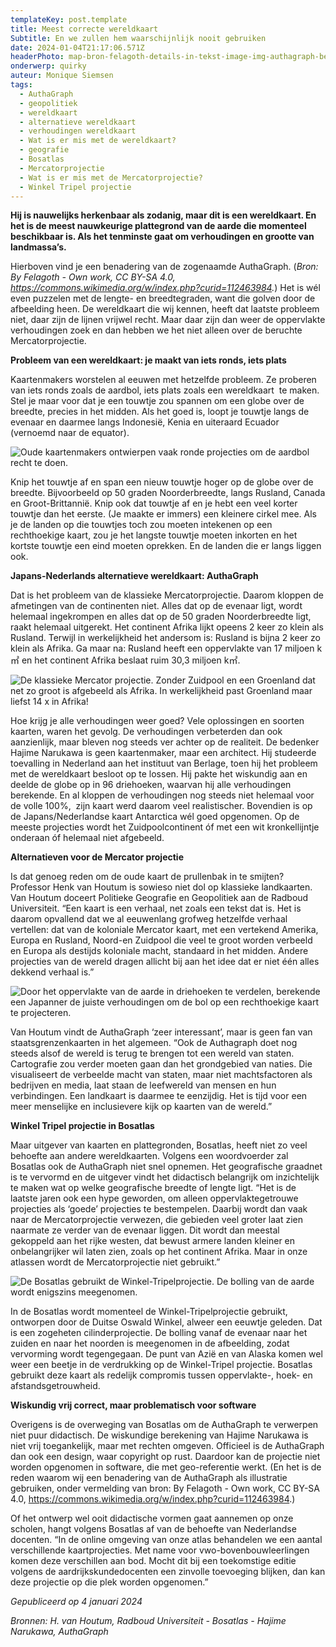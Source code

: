 ```yaml
---
templateKey: post.template
title: Meest correcte wereldkaart
Subtitle: En we zullen hem waarschijnlijk nooit gebruiken
date: 2024-01-04T21:17:06.571Z
headerPhoto: map-bron-felagoth-details-in-tekst-image-img-authagraph-beter-jpg-onderschrift-authagraph-beter
onderwerp: quirky
auteur: Monique Siemsen
tags:
  - AuthaGraph
  - geopolitiek
  - wereldkaart
  - alternatieve wereldkaart
  - verhoudingen wereldkaart
  - Wat is er mis met de wereldkaart?
  - geografie
  - Bosatlas
  - Mercatorprojectie
  - Wat is er mis met de Mercatorprojectie?
  - Winkel Tripel projectie
---
```

**Hij is nauwelijks herkenbaar als zodanig, maar dit is een wereldkaart. En het is de meest nauwkeurige plattegrond van de aarde die momenteel beschikbaar is. Als het tenminste gaat om verhoudingen en grootte van landmassa’s.**

Hierboven vind je een benadering van de zogenaamde AuthaGraph. (*Bron: By Felagoth - Own work, CC BY-SA 4.0, https://commons.wikimedia.org/w/index.php?curid=112463984.*) Het is wél even puzzelen met de lengte- en breedtegraden, want die golven door de afbeelding heen. De wereldkaart die wij kennen, heeft dat laatste probleem niet, daar zijn de lijnen vrijwel recht. Maar daar zijn dan weer de oppervlakte verhoudingen zoek en dan hebben we het niet alleen over de beruchte Mercatorprojectie.

**Probleem van een wereldkaart: je maakt van iets ronds, iets plats**

Kaartenmakers worstelen al eeuwen met hetzelfde probleem. Ze proberen van iets ronds zoals de aardbol, iets plats zoals een wereldkaart  te maken. Stel je maar voor dat je een touwtje zou spannen om een globe over de breedte, precies in het midden. Als het goed is, loopt je touwtje langs de evenaar en daarmee langs Indonesië, Kenia en uiteraard Ecuador (vernoemd naar de equator). 

![Oude kaartenmakers ontwierpen vaak ronde projecties om de aardbol recht te doen. ](/img/authagraph-ouderwets.png "Pixabay.com")

Knip het touwtje af en span een nieuw touwtje hoger op de globe over de breedte. Bijvoorbeeld op 50 graden Noorderbreedte, langs Rusland, Canada en Groot-Brittannië. Knip ook dat touwtje af en je hebt een veel korter touwtje dan het eerste. (Je maakte er immers) een kleinere cirkel mee. Als je de landen op die touwtjes toch zou moeten intekenen op een rechthoekige kaart, zou je het langste touwtje moeten inkorten en het kortste touwtje een eind moeten oprekken. En de landen die er langs liggen ook. 

**Japans-Nederlands alternatieve wereldkaart: AuthaGraph**

Dat is het probleem van de klassieke Mercatorprojectie. Daarom kloppen de afmetingen van de continenten niet. Alles dat op de evenaar ligt, wordt helemaal ingekrompen en alles dat op de 50 graden Noorderbreedte ligt, raakt helemaal uitgerekt. Het continent Afrika lijkt opeens 2 keer zo klein als Rusland. Terwijl in werkelijkheid het andersom is: Rusland is bijna 2 keer zo klein als Afrika. Ga maar na: Rusland heeft een oppervlakte van 17 miljoen k㎡ en het continent Afrika beslaat ruim 30,3 miljoen k㎡.

![De klassieke Mercator projectie. Zonder Zuidpool en een Groenland dat net zo groot is afgebeeld als Afrika. In werkelijkheid past Groenland maar liefst 14 x in Afrika! ](/img/authagraph-mercator.jpg "Pixabay.com")

Hoe krijg je alle verhoudingen weer goed? Vele oplossingen en soorten kaarten, waren het gevolg. De verhoudingen verbeterden dan ook aanzienlijk, maar bleven nog steeds ver achter op de realiteit. De bedenker Hajime Narukawa is geen kaartenmaker, maar een architect. Hij studeerde toevalling in Nederland aan het instituut van Berlage, toen hij het probleem met de wereldkaart besloot op te lossen. Hij pakte het wiskundig aan en deelde de globe op in 96 driehoeken, waarvan hij alle verhoudingen berekende. En al kloppen de verhoudingen nog steeds niet helemaal voor de volle 100%,  zijn kaart werd daarom veel realistischer. Bovendien is op de Japans/Nederlandse kaart Antarctica wél goed opgenomen. Op de meeste projecties wordt het Zuidpoolcontinent óf met een wit kronkellijntje onderaan óf helemaal niet afgebeeld. 



**Alternatieven voor de Mercator projectie**

Is dat genoeg reden om de oude kaart de prullenbak in te smijten? Professor Henk van Houtum is sowieso niet dol op klassieke landkaarten. Van Houtum doceert Politieke Geografie en Geopolitiek aan de Radboud Universiteit. “Een kaart is een verhaal, net zoals een tekst dat is. Het is daarom opvallend dat we al eeuwenlang grofweg hetzelfde verhaal vertellen: dat van de koloniale Mercator kaart, met een vertekend Amerika, Europa en Rusland, Noord-en Zuidpool die veel te groot worden verbeeld en Europa als destijds koloniale macht, standaard in het midden. Andere projecties van de wereld dragen allicht bij aan het idee dat er niet één alles dekkend verhaal is.”



![Door het oppervlakte van de aarde in driehoeken te verdelen, berekende een Japanner de juiste verhoudingen om de bol op een rechthoekige kaart te projecteren.](/img/authagraph-driehoek.jpg "Pixabay.com")

Van Houtum vindt de AuthaGraph ‘zeer interessant’, maar is geen fan van staatsgrenzenkaarten in het algemeen. “Ook de Authagraph doet nog steeds alsof de wereld is terug te brengen tot een wereld van staten. Cartografie zou verder moeten gaan dan het grondgebied van naties. Die visualiseert de verbeelde macht van staten, maar niet machtsfactoren als bedrijven en media, laat staan de leefwereld van mensen en hun verbindingen. Een landkaart is daarmee te eenzijdig. Het is tijd voor een meer menselijke en inclusievere kijk op kaarten van de wereld.”

**Winkel Tripel projectie in Bosatlas**

Maar uitgever van kaarten en plattegronden, Bosatlas, heeft niet zo veel behoefte aan andere wereldkaarten. Volgens een woordvoerder zal Bosatlas ook de AuthaGraph niet snel opnemen. Het geografische graadnet is te vervormd en de uitgever vindt het didactisch belangrijk om inzichtelijk te maken wat op welke geografische breedte of lengte ligt. “Het is de laatste jaren ook een hype geworden, om alleen oppervlaktegetrouwe projecties als ‘goede’ projecties te bestempelen. Daarbij wordt dan vaak naar de Mercatorprojectie verwezen, die gebieden veel groter laat zien naarmate ze verder van de evenaar liggen. Dit wordt dan meestal gekoppeld aan het rijke westen, dat bewust armere landen kleiner en onbelangrijker wil laten zien, zoals op het continent Afrika. Maar in onze atlassen wordt de Mercatorprojectie niet gebruikt.”

![De Bosatlas gebruikt de Winkel-Tripelprojectie. De bolling van de aarde wordt enigszins meegenomen. ](/img/authagraph-bosatlas.png "Pixabay.com")

In de Bosatlas wordt momenteel de Winkel-Tripelprojectie gebruikt, ontworpen door de Duitse Oswald Winkel, alweer een eeuwtje geleden. Dat is een zogeheten cilinderprojectie. De bolling vanaf de evenaar naar het zuiden en naar het noorden is meegenomen in de afbeelding, zodat vervorming wordt tegengegaan. De punt van Azië en van Alaska komen wel weer een beetje in de verdrukking op de Winkel-Tripel projectie. Bosatlas gebruikt deze kaart als redelijk compromis tussen oppervlakte-, hoek- en afstandsgetrouwheid.



**Wiskundig vrij correct, maar problematisch voor software**

Overigens is de overweging van Bosatlas om de AuthaGraph te verwerpen niet puur didactisch. De wiskundige berekening van Hajime Narukawa is niet vrij toegankelijk, maar met rechten omgeven. Officieel is de AuthaGraph dan ook een design, waar copyright op rust. Daardoor kan de projectie niet worden opgenomen in software, die met geo-referentie werkt. (En het is de reden waarom wij een benadering van de AuthaGraph als illustratie gebruiken, onder vermelding van bron: By Felagoth - Own work, CC BY-SA 4.0, https://commons.wikimedia.org/w/index.php?curid=112463984.)

Of het ontwerp wel ooit didactische vormen gaat aannemen op onze scholen, hangt volgens Bosatlas af van de behoefte van Nederlandse docenten. “In de online omgeving van onze atlas behandelen we een aantal verschillende kaartprojecties. Met name voor vwo-bovenbouwleerlingen komen deze verschillen aan bod. Mocht dit bij een toekomstige editie volgens de aardrijkskundedocenten een zinvolle toevoeging blijken, dan kan deze projectie op die plek worden opgenomen.”



*Gepubliceerd op 4 januari 2024*

*Bronnen: H. van Houtum, Radboud Universiteit - Bosatlas - Hajime Narukawa, AuthaGraph*
